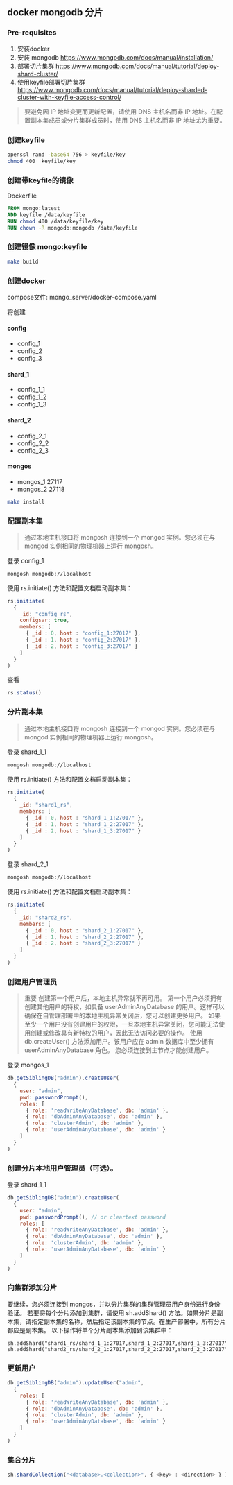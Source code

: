 ## docker mongodb 分片


### Pre-requisites
1. 安装docker
2. 安装 mongodb https://www.mongodb.com/docs/manual/installation/
3. 部署切片集群 https://www.mongodb.com/docs/manual/tutorial/deploy-shard-cluster/
4. 使用keyfile部署切片集群 https://www.mongodb.com/docs/manual/tutorial/deploy-sharded-cluster-with-keyfile-access-control/

> 要避免因 IP 地址变更而更新配置，请使用 DNS 主机名而非 IP 地址。在配置副本集成员或分片集群成员时，使用 DNS 主机名而非 IP 地址尤为重要。

### 创建keyfile

```bash
openssl rand -base64 756 > keyfile/key
chmod 400  keyfile/key
```

### 创建带keyfile的镜像

Dockerfile
```dockerfile
FROM mongo:latest
ADD keyfile /data/keyfile
RUN chmod 400 /data/keyfile/key
RUN chown -R mongodb:mongodb /data/keyfile
```

### 创建镜像 mongo:keyfile

```bash
make build
```

### 创建docker

compose文件: mongo_server/docker-compose.yaml

将创建

#### config
* config_1
* config_2
* config_3

#### shard_1
* config_1_1
* config_1_2
* config_1_3
  
#### shard_2
* config_2_1
* config_2_2
* config_2_3

#### mongos
* mongos_1 27117
* mongos_2 27118

```bash
make install
```

### 配置副本集

> 通过本地主机接口将 mongosh 连接到一个 mongod 实例。您必须在与 mongod 实例相同的物理机器上运行 mongosh。

登录 config_1

```bash
mongosh mongodb://localhost
```

使用 rs.initiate() 方法和配置文档启动副本集：

```javascript
rs.initiate(
  {
    _id: "config_rs",
    configsvr: true,
    members: [
      { _id : 0, host : "config_1:27017" },
      { _id : 1, host : "config_2:27017" },
      { _id : 2, host : "config_3:27017" }
    ]
  }
)
```

查看

```javascript
rs.status()
```

### 分片副本集

> 通过本地主机接口将 mongosh 连接到一个 mongod 实例。您必须在与 mongod 实例相同的物理机器上运行 mongosh。

登录 shard_1_1

```bash
mongosh mongodb://localhost
```

使用 rs.initiate() 方法和配置文档启动副本集：

```javascript
rs.initiate(
  {
    _id: "shard1_rs",
    members: [
      { _id : 0, host : "shard_1_1:27017" },
      { _id : 1, host : "shard_1_2:27017" },
      { _id : 2, host : "shard_1_3:27017" }
    ]
  }
)
```


登录 shard_2_1

```bash
mongosh mongodb://localhost
```

使用 rs.initiate() 方法和配置文档启动副本集：

```javascript
rs.initiate(
  {
    _id: "shard2_rs",
    members: [
      { _id : 0, host : "shard_2_1:27017" },
      { _id : 1, host : "shard_2_2:27017" },
      { _id : 2, host : "shard_2_3:27017" }
    ]
  }
)
```

### 创建用户管理员

> 重要
创建第一个用户后，本地主机异常就不再可用。
第一个用户必须拥有创建其他用户的特权，如具备 userAdminAnyDatabase 的用户。这样可以确保在自管理部署中的本地主机异常关闭后，您可以创建更多用户。
如果至少一个用户没有创建用户的权限，一旦本地主机异常关闭，您可能无法使用创建或修改具有新特权的用户，因此无法访问必要的操作。
使用 db.createUser() 方法添加用户。该用户应在 admin 数据库中至少拥有 userAdminAnyDatabase 角色。
您必须连接到主节点才能创建用户。

登录 mongos_1

```javascript
db.getSiblingDB("admin").createUser(
  {
    user: "admin",
    pwd: passwordPrompt(),
    roles: [
      { role: 'readWriteAnyDatabase', db: 'admin' },
      { role: 'dbAdminAnyDatabase', db: 'admin' },
      { role: 'clusterAdmin', db: 'admin' },
      { role: 'userAdminAnyDatabase', db: 'admin' }
    ]
  }
)
```


### 创建分片本地用户管理员（可选）。

登录 shard_1_1

```javascript
db.getSiblingDB("admin").createUser(
  {
    user: "admin",
    pwd: passwordPrompt(), // or cleartext password
    roles: [
      { role: 'readWriteAnyDatabase', db: 'admin' },
      { role: 'dbAdminAnyDatabase', db: 'admin' },
      { role: 'clusterAdmin', db: 'admin' },
      { role: 'userAdminAnyDatabase', db: 'admin' }
    ]
  }
)
```

### 向集群添加分片

要继续，您必须连接到 mongos，并以分片集群的集群管理员用户身份进行身份验证。
若要将每个分片添加到集群，请使用 sh.addShard() 方法。如果分片是副本集，请指定副本集的名称，然后指定该副本集的节点。在生产部署中，所有分片都应是副本集。
以下操作将单个分片副本集添加到该集群中：

```
sh.addShard("shard1_rs/shard_1_1:27017,shard_1_2:27017,shard_1_3:27017")
sh.addShard("shard2_rs/shard_2_1:27017,shard_2_2:27017,shard_2_3:27017")
```

### 更新用户

```javascript
db.getSiblingDB("admin").updateUser("admin",
  {
    roles: [
      { role: 'readWriteAnyDatabase', db: 'admin' },
      { role: 'dbAdminAnyDatabase', db: 'admin' },
      { role: 'clusterAdmin', db: 'admin' },
      { role: 'userAdminAnyDatabase', db: 'admin' }
    ]
  }
)
```

### 集合分片

```javascript
sh.shardCollection("<database>.<collection>", { <key> : <direction> } )
```

